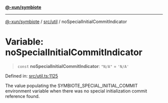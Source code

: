 [**@-xun/symbiote**](../../../README.md)

***

[@-xun/symbiote](../../../README.md) / [src/util](../README.md) / noSpecialInitialCommitIndicator

# Variable: noSpecialInitialCommitIndicator

> `const` **noSpecialInitialCommitIndicator**: `"N/A"` = `'N/A'`

Defined in: [src/util.ts:1125](https://github.com/Xunnamius/symbiote/blob/1214379b104dd598631a5db52a98adbb1a28dfdf/src/util.ts#L1125)

The value populating the SYMBIOTE_SPECIAL_INITIAL_COMMIT environment variable
when there was no special initialization commit reference found.
